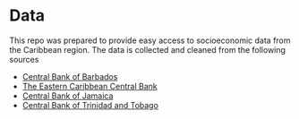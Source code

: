 # Data

This repo was prepared to provide easy access to socioeconomic data from the Caribbean region. The data is collected and cleaned from the following sources

- [Central Bank of Barbados](http://www.centralbank.org.bb/research-publications/statistics)
- [The Eastern Caribbean Central Bank](https://www.eccb-centralbank.org/statistics/macroeconomic-financial-indicators/comparative-report)
- [Central Bank of Jamaica](http://www.boj.org.jm/bank/National_Summary_Data_Page.php)
- [Central Bank of Trinidad and Tobago](https://www.central-bank.org.tt/statistics/handbook-key-economic-and-financial-statistics)
